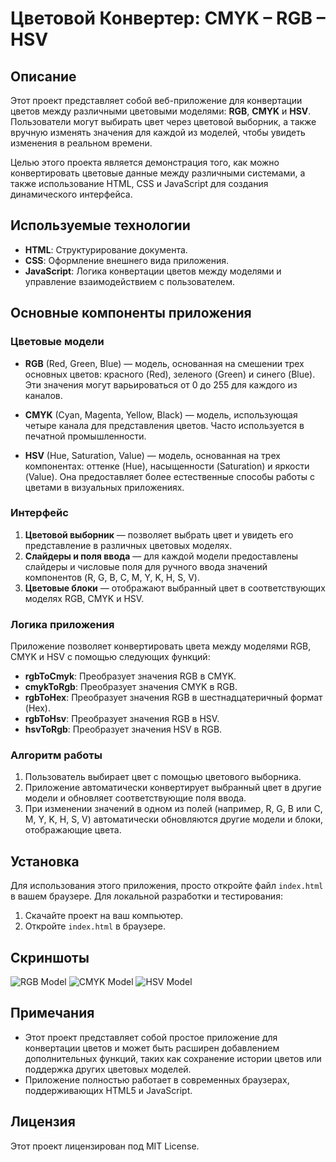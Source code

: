 # Цветовой Конвертер: CMYK – RGB – HSV

## Описание

Этот проект представляет собой веб-приложение для конвертации цветов между различными цветовыми моделями: **RGB**, **CMYK** и **HSV**. Пользователи могут выбирать цвет через цветовой выборник, а также вручную изменять значения для каждой из моделей, чтобы увидеть изменения в реальном времени.

Целью этого проекта является демонстрация того, как можно конвертировать цветовые данные между различными системами, а также использование HTML, CSS и JavaScript для создания динамического интерфейса.

## Используемые технологии

- **HTML**: Структурирование документа.
- **CSS**: Оформление внешнего вида приложения.
- **JavaScript**: Логика конвертации цветов между моделями и управление взаимодействием с пользователем.

## Основные компоненты приложения

### Цветовые модели

- **RGB** (Red, Green, Blue) — модель, основанная на смешении трех основных цветов: красного (Red), зеленого (Green) и синего (Blue). Эти значения могут варьироваться от 0 до 255 для каждого из каналов.
  
- **CMYK** (Cyan, Magenta, Yellow, Black) — модель, использующая четыре канала для представления цветов. Часто используется в печатной промышленности.
  
- **HSV** (Hue, Saturation, Value) — модель, основанная на трех компонентах: оттенке (Hue), насыщенности (Saturation) и яркости (Value). Она предоставляет более естественные способы работы с цветами в визуальных приложениях.

### Интерфейс

1. **Цветовой выборник** — позволяет выбрать цвет и увидеть его представление в различных цветовых моделях.
2. **Слайдеры и поля ввода** — для каждой модели предоставлены слайдеры и числовые поля для ручного ввода значений компонентов (R, G, B, C, M, Y, K, H, S, V).
3. **Цветовые блоки** — отображают выбранный цвет в соответствующих моделях RGB, CMYK и HSV.

### Логика приложения

Приложение позволяет конвертировать цвета между моделями RGB, CMYK и HSV с помощью следующих функций:

- **rgbToCmyk**: Преобразует значения RGB в CMYK.
- **cmykToRgb**: Преобразует значения CMYK в RGB.
- **rgbToHex**: Преобразует значения RGB в шестнадцатеричный формат (Hex).
- **rgbToHsv**: Преобразует значения RGB в HSV.
- **hsvToRgb**: Преобразует значения HSV в RGB.

### Алгоритм работы

1. Пользователь выбирает цвет с помощью цветового выборника.
2. Приложение автоматически конвертирует выбранный цвет в другие модели и обновляет соответствующие поля ввода.
3. При изменении значений в одном из полей (например, R, G, B или C, M, Y, K, H, S, V) автоматически обновляются другие модели и блоки, отображающие цвета.

## Установка

Для использования этого приложения, просто откройте файл `index.html` в вашем браузере. Для локальной разработки и тестирования:

1. Скачайте проект на ваш компьютер.
2. Откройте `index.html` в браузере.

## Скриншоты

![RGB Model](screenshots/rgb-example.png)
![CMYK Model](screenshots/cmyk-example.png)
![HSV Model](screenshots/hsv-example.png)

## Примечания

- Этот проект представляет собой простое приложение для конвертации цветов и может быть расширен добавлением дополнительных функций, таких как сохранение истории цветов или поддержка других цветовых моделей.
- Приложение полностью работает в современных браузерах, поддерживающих HTML5 и JavaScript.

## Лицензия

Этот проект лицензирован под MIT License.
